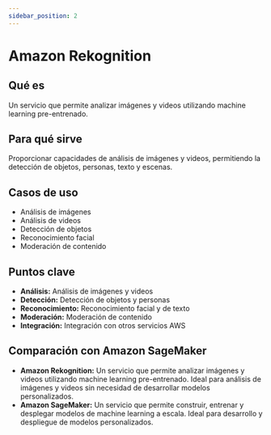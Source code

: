 ```yaml
---
sidebar_position: 2
---
```


# Amazon Rekognition

## Qué es
Un servicio que permite analizar imágenes y videos utilizando machine learning pre-entrenado.

## Para qué sirve
Proporcionar capacidades de análisis de imágenes y videos, permitiendo la detección de objetos, personas, texto y escenas.

## Casos de uso
- Análisis de imágenes
- Análisis de videos
- Detección de objetos
- Reconocimiento facial
- Moderación de contenido

## Puntos clave
- **Análisis:** Análisis de imágenes y videos
- **Detección:** Detección de objetos y personas
- **Reconocimiento:** Reconocimiento facial y de texto
- **Moderación:** Moderación de contenido
- **Integración:** Integración con otros servicios AWS

## Comparación con Amazon SageMaker
- **Amazon Rekognition:** Un servicio que permite analizar imágenes y videos utilizando machine learning pre-entrenado. Ideal para análisis de imágenes y videos sin necesidad de desarrollar modelos personalizados.
- **Amazon SageMaker:** Un servicio que permite construir, entrenar y desplegar modelos de machine learning a escala. Ideal para desarrollo y despliegue de modelos personalizados. 